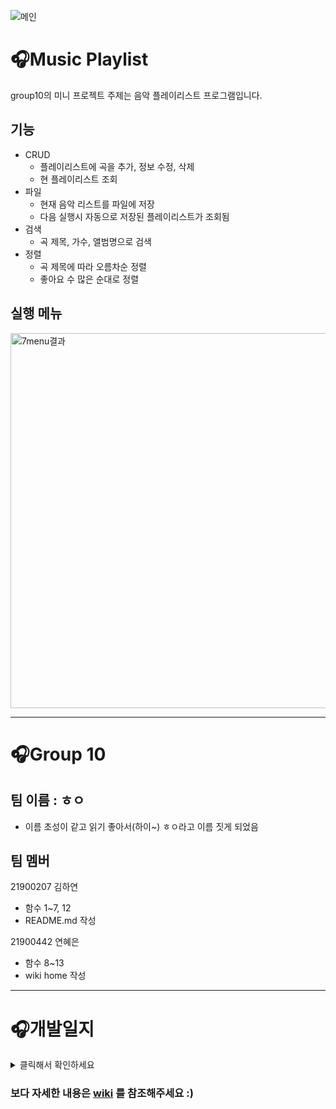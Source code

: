 ![메인](https://cdn.pixabay.com/photo/2020/01/31/07/53/man-4807395__480.jpg)   

🎧Music Playlist
=================
group10의 미니 프로젝트 주제는 음악 플레이리스트 프로그램입니다.   
## 기능
   - CRUD
      - 플레이리스트에 곡을 추가, 정보 수정, 삭제
      - 현 플레이리스트 조회
   - 파일
      - 현재 음악 리스트를 파일에 저장
      - 다음 실행시 자동으로 저장된 플레이리스트가 조회됨
   - 검색
      -  곡 제목, 가수, 앨범명으로 검색
   - 정렬
      - 곡 제목에 따라 오름차순 정렬
      - 좋아요 수 많은 순대로 정렬
## 실행 메뉴
   <img width="600" alt="7menu결과" src="https://user-images.githubusercontent.com/82192918/118453907-b2be5d00-b732-11eb-806d-af7f46ed3e27.png">
   
***

🎧Group 10
==========
## 팀 이름 : ㅎㅇ
   - 이름 초성이 같고 읽기 좋아서(하이~) ㅎㅇ라고 이름 짓게 되었음
## 팀 멤버
21900207 김하연  
- 함수 1~7, 12
- README.md 작성

21900442 연혜은  
- 함수 8~13
- wiki home 작성

***

🎧개발일지
======
<details>
    <summary>클릭해서 확인하세요 </summary>
    <p>
      
      
      # 1주차  
      (due 5/2)
      - 주제 선정
      - 프로그램 설계   
        - 플레이리스트는 Song 구조체의 배열로 구현  
        - 구조체인 Song은 제목, 아티스트, 앨범명, 좋아요 수를 담는 하나의 곡  
        - CRUD, 파일, 검색, 정렬 기능을 가지는 프로그램을 만들어보자!  
      - 각자 역할과 함수 분배  
        - 내부적으로 주요 함수는 13개로 추렸음  
       
       
       # 2주차  
       (due 5/10)  
       - 1,3,4,7,8 함수     
       - main 함수   
       
       
       # 3주차  
       (due 5/17)   
        - 2,5,6,9,10,11,12,13 함수   
        - main 함수   
   </p>
</details>



        
   
### 보다 자세한 내용은 [wiki] 를 참조해주세요 :)
[wiki]: https://github.com/mayeonn/Group10/wiki
